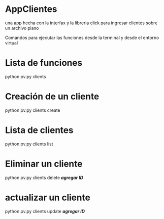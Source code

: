 # AppClientes
una app hecha con la interfax y la libreria click para ingresar clientes sobre un archivo plano



Comandos para ejecutar las funciones desde la terminal y desde el entorno virtual

# Lista de funciones

python pv.py clients

# Creación de un cliente

python pv.py clients create

# Lista de clientes 

python pv.py clients list

# Eliminar un cliente

python pv.py clients delete  ***agregar ID***

# actualizar un cliente

python pv.py clients update  ***agregar ID***
